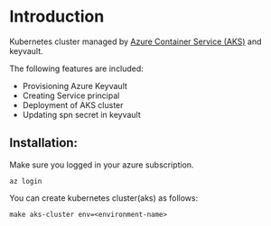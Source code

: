 # Introduction

Kubernetes cluster managed by [Azure Container Service (AKS)](https://docs.microsoft.com/en-us/azure/aks/intro-kubernetes) and keyvault.

The following features are included:
* Provisioning Azure Keyvault
* Creating Service principal
* Deployment of AKS cluster
* Updating spn secret in keyvault

## Installation: 
Make sure you logged in your azure subscription.
```
az login
```
You can create kubernetes cluster(aks) as follows:
```
make aks-cluster env=<environment-name>
```